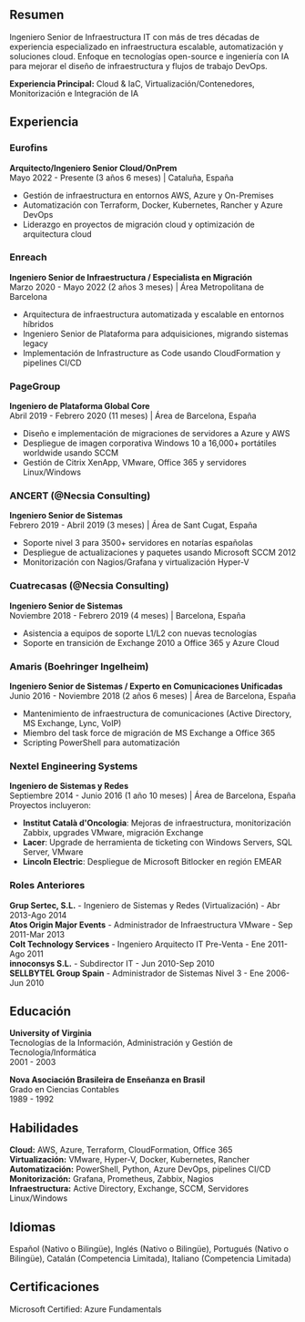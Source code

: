 ## Resumen
Ingeniero Senior de Infraestructura IT con más de tres décadas de experiencia especializado en infraestructura escalable, automatización y soluciones cloud. Enfoque en tecnologías open-source e ingeniería con IA para mejorar el diseño de infraestructura y flujos de trabajo DevOps.

**Experiencia Principal:** Cloud & IaC, Virtualización/Contenedores, Monitorización e Integración de IA

## Experiencia

### Eurofins
**Arquitecto/Ingeniero Senior Cloud/OnPrem**  
Mayo 2022 - Presente (3 años 6 meses) | Cataluña, España  
- Gestión de infraestructura en entornos AWS, Azure y On-Premises
- Automatización con Terraform, Docker, Kubernetes, Rancher y Azure DevOps
- Liderazgo en proyectos de migración cloud y optimización de arquitectura cloud

### Enreach
**Ingeniero Senior de Infraestructura / Especialista en Migración**  
Marzo 2020 - Mayo 2022 (2 años 3 meses) | Área Metropolitana de Barcelona  
- Arquitectura de infraestructura automatizada y escalable en entornos híbridos
- Ingeniero Senior de Plataforma para adquisiciones, migrando sistemas legacy
- Implementación de Infrastructure as Code usando CloudFormation y pipelines CI/CD

### PageGroup
**Ingeniero de Plataforma Global Core**  
Abril 2019 - Febrero 2020 (11 meses) | Área de Barcelona, España  
- Diseño e implementación de migraciones de servidores a Azure y AWS
- Despliegue de imagen corporativa Windows 10 a 16,000+ portátiles worldwide usando SCCM
- Gestión de Citrix XenApp, VMware, Office 365 y servidores Linux/Windows

### ANCERT (@Necsia Consulting)
**Ingeniero Senior de Sistemas**  
Febrero 2019 - Abril 2019 (3 meses) | Área de Sant Cugat, España  
- Soporte nivel 3 para 3500+ servidores en notarías españolas
- Despliegue de actualizaciones y paquetes usando Microsoft SCCM 2012
- Monitorización con Nagios/Grafana y virtualización Hyper-V

### Cuatrecasas (@Necsia Consulting)
**Ingeniero Senior de Sistemas**  
Noviembre 2018 - Febrero 2019 (4 meses) | Barcelona, España  
- Asistencia a equipos de soporte L1/L2 con nuevas tecnologías
- Soporte en transición de Exchange 2010 a Office 365 y Azure Cloud

### Amaris (Boehringer Ingelheim)
**Ingeniero Senior de Sistemas / Experto en Comunicaciones Unificadas**  
Junio 2016 - Noviembre 2018 (2 años 6 meses) | Área de Barcelona, España  
- Mantenimiento de infraestructura de comunicaciones (Active Directory, MS Exchange, Lync, VoIP)
- Miembro del task force de migración de MS Exchange a Office 365
- Scripting PowerShell para automatización

### Nextel Engineering Systems
**Ingeniero de Sistemas y Redes**  
Septiembre 2014 - Junio 2016 (1 año 10 meses) | Área de Barcelona, España  
Proyectos incluyeron:
- **Institut Català d'Oncologia**: Mejoras de infraestructura, monitorización Zabbix, upgrades VMware, migración Exchange
- **Lacer**: Upgrade de herramienta de ticketing con Windows Servers, SQL Server, VMware
- **Lincoln Electric**: Despliegue de Microsoft Bitlocker en región EMEAR

### Roles Anteriores
**Grup Sertec, S.L.** - Ingeniero de Sistemas y Redes (Virtualización) - Abr 2013-Ago 2014  
**Atos Origin Major Events** - Administrador de Infraestructura VMware - Sep 2011-Mar 2013  
**Colt Technology Services** - Ingeniero Arquitecto IT Pre-Venta - Ene 2011-Ago 2011  
**innoconsys S.L.** - Subdirector IT - Jun 2010-Sep 2010  
**SELLBYTEL Group Spain** - Administrador de Sistemas Nivel 3 - Ene 2006-Jun 2010

## Educación
**University of Virginia**  
Tecnologías de la Información, Administración y Gestión de Tecnología/Informática  
2001 - 2003

**Nova Asociación Brasileira de Enseñanza en Brasil**  
Grado en Ciencias Contables  
1989 - 1992

## Habilidades
**Cloud:** AWS, Azure, Terraform, CloudFormation, Office 365  
**Virtualización:** VMware, Hyper-V, Docker, Kubernetes, Rancher  
**Automatización:** PowerShell, Python, Azure DevOps, pipelines CI/CD  
**Monitorización:** Grafana, Prometheus, Zabbix, Nagios  
**Infraestructura:** Active Directory, Exchange, SCCM, Servidores Linux/Windows

## Idiomas
Español (Nativo o Bilingüe), Inglés (Nativo o Bilingüe), Portugués (Nativo o Bilingüe), Catalán (Competencia Limitada), Italiano (Competencia Limitada)

## Certificaciones
Microsoft Certified: Azure Fundamentals